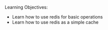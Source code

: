 Learning Objectives:

- Learn how to use redis for basic operations
- Learn how to use redis as a simple cache

